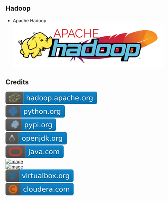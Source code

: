 Hadoop
------
- Apache Hadoop   
![image](https://github.com/RajaniCode/H/blob/main/Reference/Logos/Hadoop.svg?raw=true)

Credits
-------
[![image](
https://github.com/RajaniCode/H/blob/main/Reference/Badges/hadoop.apache.org.svg?raw=true)](https://hadoop.apache.org)  
[![image](
https://github.com/RajaniCode/H/blob/main/Reference/Badges/python.org.svg?raw=true)](https://python.org)  
[![image](
https://github.com/RajaniCode/H/blob/main/Reference/Badges/pypi.org.svg?raw=true)](https://pypi.org)  
[![image](
https://github.com/RajaniCode/H/blob/main/Reference/Badges/openjdk.org.svg?raw=true)](https://openjdk.org)  
[![image](
https://github.com/RajaniCode/H/blob/main/Reference/Badges/java.com.svg?raw=true)](https://java.com)    
[![image](
https://github.com/RajaniCode/H/blob/main/Reference/Badges/scala-lang1.org.svg?raw=true)](https://scala-lang.org)    
[![image](
https://github.com/RajaniCode/H/blob/main/Reference/Badges/scala-sbt1.org.svg?raw=true)](https://scala-sbt.org)    
[![image](
https://github.com/RajaniCode/H/blob/main/Reference/Badges/virtualbox.org.svg?raw=true)](https://virtualbox.org)    
[![image](
https://github.com/RajaniCode/H/blob/main/Reference/Badges/cloudera.com.svg?raw=true)](https://cloudera.com)    
